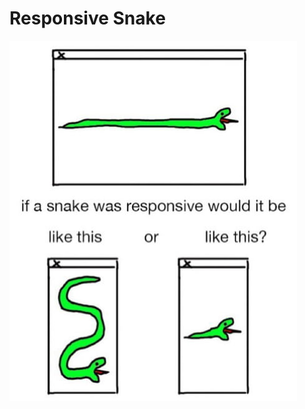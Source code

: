 # Responsive Snake

![if a snake was responsive would it slither or shrink?](responsive-snake.jpg "Responsive snake")
